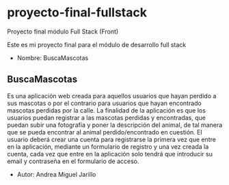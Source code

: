 # proyecto-final-fullstack
Proyecto final módulo Full Stack (Front)

Este es mi proyecto final para el módulo de desarrollo full stack

- Nombre: BuscaMascotas

## BuscaMascotas
Es una aplicación web creada para aquellos usuarios que hayan perdido a sus mascotas o por el contrario para usuarios que hayan encontrado mascotas perdidas por la calle. La finalidad de la aplicación es que los usuarios puedan registrar a las mascotas perdidas y encontradas, que puedan subir una fotografía y poner la descripción del animal, de tal manera que se pueda encontrar al animal perdido/encontrado en cuestión. El usuario deberá crear una cuenta para registrarse la primera vez que entre en la aplicación, mediante un formulario de registro y una vez creada la cuenta, cada vez que entre en la aplicación solo tendrá que introducir su email y contraseña en el formulario de acceso.

- Autor: Andrea Miguel Jarillo
